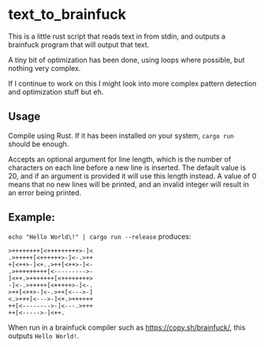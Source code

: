 # text_to_brainfuck

This is a little rust script that reads text in from stdin, and outputs a brainfuck program that will output that text.

A tiny bit of optimization has been done, using loops where possible, but nothing very complex.

If I continue to work on this I might look into more complex pattern detection and optimization stuff but eh.

## Usage

Compile using Rust. If it has been installed on your system, `cargo run` should be enough.

Accepts an optional argument for line length, which is the number of characters on each line before a new line is inserted. The default value is 20, and if an argument is provided it will use this length instead. A value of 0 means that no new lines will be printed, and an invalid integer will result in an error being printed.

## Example:

`echo "Hello World\!" | cargo run --release` produces:

```Brainfuck
>++++++++[<+++++++++>-]<
.>+++++[<++++++>-]<-.>++
+[<++>-]<+..>++[<++>-]<-
.>+++++++++[<--------->-
]<++.>+++++++[<++++++++>
-]<-.>+++++[<+++++>-]<-.
>++[<++>-]<-.>++[<--->-]
<.>+++[<--->-]<+.>++++++
++[<-------->-]<---.>+++
++[<----->-]<++.
```

When run in a brainfuck compiler such as https://copy.sh/brainfuck/, this outputs `Hello World!`.
